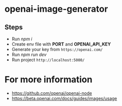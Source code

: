 # openai-image-generator

## Steps
  * Run *npm i*
  * Create env file with **PORT** and **OPENAI_API_KEY**
  * Generate your key from `https://openai.com/`
  * Run *npm run dev*
  * Run project `http://localhost:5000/`
  
  
 # For more information
  * https://github.com/openai/openai-node
  * https://beta.openai.com/docs/guides/images/usage
